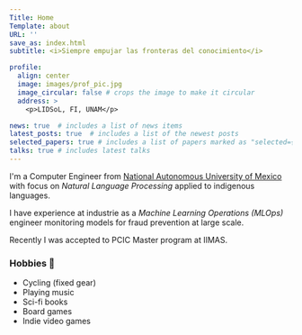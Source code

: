 ```yaml
---
Title: Home 
Template: about
URL: ''
save_as: index.html
subtitle: <i>Siempre empujar las fronteras del conocimiento</i>

profile: 
  align: center
  image: images/prof_pic.jpg
  image_circular: false # crops the image to make it circular
  address: >
    <p>LIDSoL, FI, UNAM</p>

news: true  # includes a list of news items
latest_posts: true  # includes a list of the newest posts
selected_papers: true # includes a list of papers marked as "selected={true}"
talks: true # includes latest talks
---
```


I'm a Computer Engineer from [National Autonomous University of
Mexico](https://en.wikipedia.org/wiki/National_Autonomous_University_of_Mexico)
with focus on *Natural Language Processing* applied to indigenous languages.

I have experience at industrie as a *Machine Learning Operations (MLOps)* engineer
monitoring models for fraud prevention at large scale.

Recently I was accepted to PCIC Master program at IIMAS.

### Hobbies 🌱

- Cycling (fixed gear)
- Playing music
- Sci-fi books
- Board games
- Indie video games
